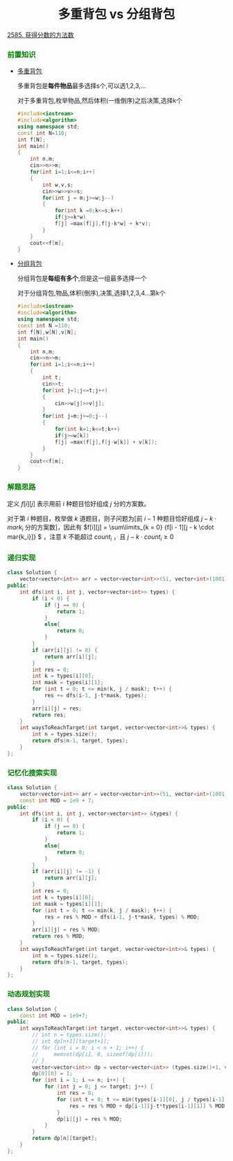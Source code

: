 # <center>多重背包 vs 分组背包

[2585. 获得分数的方法数](https://leetcode.cn/problems/number-of-ways-to-earn-points/)

### <font color = "green">前置知识</font>

* [多重背包](https://www.acwing.com/problem/content/description/4/)

  多重背包是**每件物品**最多选择s个,可以选1,2,3,...

  对于多重背包,枚举物品,然后体积(一维倒序)之后决策,选择k个

  ```c++
  #include<iostream>
  #include<algorithm>
  using namespace std;
  const int N=110;
  int f[N];
  int main()
  {
      int n,m;
      cin>>n>>m;
      for(int i=1;i<=n;i++)
      {
          int w,v,s;
          cin>>w>>v>>s;
          for(int j = m;j>=w;j--)
          {
              for(int k =0;k<=s;k++)
              if(j>=k*w)
              f[j] =max(f[j],f[j-k*w] + k*v);
          }
      }
      cout<<f[m];
  }
  ```

* [分组背包](https://www.acwing.com/problem/content/9/)

  分组背包是**每组有多个**,但是这一组最多选择一个

  对于分组背包,物品,体积(倒序),决策,选择1,2,3,4...第k个

  ```c++
  #include<iostream>
  #include<algorithm>
  using namespace std;
  const int N =110;
  int f[N],w[N],v[N];
  int main()
  {
      int n,m;
      cin>>n>>m;
      for(int i=1;i<=n;i++)
      {
          int t;
          cin>>t;
          for(int j=1;j<=t;j++)
          {
              cin>>w[j]>>v[j];
          }
          for(int j=m;j>=0;j--)
          {
              for(int k=1;k<=t;k++)
              if(j>=w[k])
              f[j] =max(f[j],f[j-w[k]] + v[k]);
          }
      }
      cout<<f[m];
  }
  ```

### <font color = "green">解题思路</font>

定义 $f[i][j]$ 表示用前 $i$ 种题目恰好组成 $j$ 分的方案数。

对于第 $i$ 种题目，枚举做 $k$ 道题目，则子问题为[前 $i-1$ 种题目恰好组成 $j - k \cdot mar{k_i}$ 分的方案数]，因此有 $f[i][j] = \sum\limits_{k = 0} {f[i - 1][j - k \cdot mar{k_i}]} $ ，注意 $k$ 不能超过 $coun{t_i}$ ，且 $j - k \cdot coun{t_i} \ge 0$

### <font color = "green">递归实现</font>

```c++
class Solution {
    vector<vector<int>> arr = vector<vector<int>>(51, vector<int>(1001));
public:
    int dfs(int i, int j, vector<vector<int>> types) {
        if (i < 0) {
            if (j == 0) {
                return 1;
            }
            else{
                return 0;
            }
        }
        if (arr[i][j] != 0) {
            return arr[i][j];
        } 
        int res = 0;
        int k = types[i][0];
        int mask = types[i][1];
        for (int t = 0; t <= min(k, j / mask); t++) {
            res += dfs(i-1, j-t*mask, types);
        }
        arr[i][j] = res;
        return res;
    }
    int waysToReachTarget(int target, vector<vector<int>>& types) {
        int n = types.size();
        return dfs(n-1, target, types);
    }
};
```

### <font color = "green">记忆化搜索实现</font>

```c++
class Solution {
    vector<vector<int>> arr = vector<vector<int>>(51, vector<int>(1001, -1));
    const int MOD = 1e9 + 7;
public:
    int dfs(int i, int j, vector<vector<int>> &types) {
        if (i < 0) {
            if (j == 0) {
                return 1;
            }
            else{
                return 0;
            }
        }
        if (arr[i][j] != -1) {
            return arr[i][j];
        } 
        int res = 0;
        int k = types[i][0];
        int mask = types[i][1];
        for (int t = 0; t <= min(k, j / mask); t++) {
            res = res % MOD + dfs(i-1, j-t*mask, types) % MOD;
        }
        arr[i][j] = res % MOD;
        return res % MOD;
    }
    int waysToReachTarget(int target, vector<vector<int>>& types) {
        int n = types.size();
        return dfs(n-1, target, types);
    }
};
```

### <font color = "green">动态规划实现</font>

```c++
class Solution {
    const int MOD = 1e9+7;
public:
    int waysToReachTarget(int target, vector<vector<int>>& types) {
        // int n = types.size();
        // int dp[n+1][target+1];
        // for (int i = 0; i < n + 1; i++) {
        //     memset(dp[i], 0, sizeof(dp[i]));
        // }
        vector<vector<int>> dp = vector<vector<int>> (types.size()+1, vector<int>(target+1, 0));
        dp[0][0] = 1;
        for (int i = 1; i <= n; i++) {
            for (int j = 0; j <= target; j++) {
                int res = 0;
                for (int t = 0; t <= min(types[i-1][0], j / types[i-1][1]); t++) {
                    res = res % MOD + dp[i-1][j-t*types[i-1][1]] % MOD;
                }
                dp[i][j] = res % MOD;
            }
        }
        return dp[n][target];
    }
};
```

